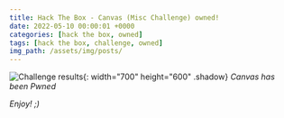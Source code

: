 ```yaml
---
title: Hack The Box - Canvas (Misc Challenge) owned!
date: 2022-05-10 00:00:01 +0000
categories: [hack the box, owned]
tags: [hack the box, challenge, owned]
img_path: /assets/img/posts/
---
```


![Challenge results](owned-canvas.png){: width="700" height="600" .shadow}
_Canvas has been Pwned_

_Enjoy! ;)_
